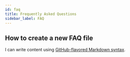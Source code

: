 ```yaml
---
id: faq
title: Frequently Asked Questions
sidebar_label: FAQ
---
```


## How to create a new FAQ file
I can write content using [GitHub-flavored Markdown syntax](https://github.github.com/gfm/).
